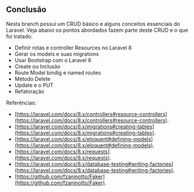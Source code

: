 ## Conclusão
Nesta branch possui um CRUD básico e alguns conceitos essenciais do Laravel.
Veja abaixo os pontos abordados fazem parte deste CRUD e o que foi tratado:
 - Definir rotas e controller Resources no Laravel 8
 - Gerar os models e suas migrations
 - Usar Bootstrap com o Laravel 8
 - Create ou Inclusão
 - Route Model bindig e named routes 
 - Método Delete 
 - Update e o PUT
 - Refatoração

Referências:
- [https://laravel.com/docs/8.x/controllers#resource-controllers](https://laravel.com/docs/8.x/controllers#resource-controllers).
- [https://laravel.com/docs/8.x/migrations#creating-tables](https://laravel.com/docs/8.x/migrations#creating-tables).
- [https://laravel.com/docs/8.x/eloquent#defining-models](https://laravel.com/docs/8.x/eloquent#defining-models).
- [https://laravel.com/docs/8.x/requests](https://laravel.com/docs/8.x/requests).
- [https://laravel.com/docs/8.x/database-testing#writing-factories](https://laravel.com/docs/8.x/database-testing#writing-factories).
- [https://github.com/fzaninotto/Faker](https://github.com/fzaninotto/Faker).
